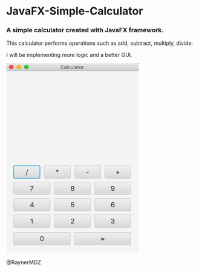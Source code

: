 # JavaFX-Simple-Calculator
### A simple calculator created with JavaFX framework.

This calculator performs operations such as add, subtract, multiply, divide.

I will be implementing more logic and a better GUI.

<img src="https://raw.githubusercontent.com/RaynerMDZ/JavaFX-Simple-Calculator/master/screeshots/Screen%20Shot%202019-02-13%20at%204.07.55%20PM.png" height="500" width="350"
     alt="Calculator picture"
     style="float: center; margin-right: 10px; " />

@RaynerMDZ

